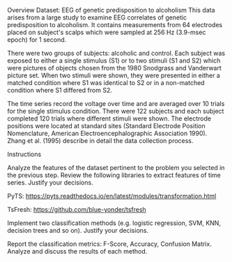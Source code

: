 Overview
Dataset: EEG of genetic predisposition to alcoholism
This data arises from a large study to examine EEG correlates of genetic predisposition to alcoholism. It contains measurements from 64 electrodes placed on subject's scalps which were sampled at 256 Hz (3.9-msec epoch) for 1 second.

There were two groups of subjects: alcoholic and control. Each subject was exposed to either a single stimulus (S1) or to two stimuli (S1 and S2) which were pictures of objects chosen from the 1980 Snodgrass and Vanderwart picture set. When two stimuli were shown, they were presented in either a matched condition where S1 was identical to S2 or in a non-matched condition where S1 differed from S2.

The time series record the voltage over time and are averaged over 10 trials for the single stimulus condition. There were 122 subjects and each subject completed 120 trials where different stimuli were shown. The electrode positions were located at standard sites (Standard Electrode Position Nomenclature, American Electroencephalographic Association 1990). Zhang et al. (1995) describe in detail the data collection process.

Instructions

Analyze the features of the dataset pertinent to the problem you selected in the previous step. Review the following libraries to extract features of time series. Justify your decisions.

PyTS:        https://pyts.readthedocs.io/en/latest/modules/transformation.html

TsFresh:     https://github.com/blue-yonder/tsfresh

Implement two classification methods (e.g. logistic regression, SVM, KNN, decision trees and so on). Justify your decisions.

Report the classification metrics: F-Score, Accuracy, Confusion Matrix. Analyze and discuss the results of each method.